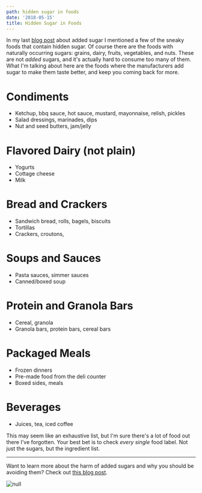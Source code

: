 ```yaml
---
path: hidden sugar in foods
date: '2018-05-15'
title: Hidden Sugar in Foods
---
```

In my last [blog post](https://kohlifornia.com/how-to-avoid-added-sugar/) about added sugar I mentioned a few of the sneaky foods that contain hidden sugar.  Of course there are the foods with naturally occurring sugars: grains, dairy, fruits, vegetables, and nuts.  These are not _added_ sugars, and it's actually hard to consume too many of them.  What I'm talking about here are the foods where the manufacturers add sugar to make them taste better, and keep you coming back for more.

# Condiments

* Ketchup, bbq sauce, hot sauce, mustard, mayonnaise, relish, pickles
* Salad dressings, marinades, dips
* Nut and seed butters, jam/jelly

# Flavored Dairy (not plain)

* Yogurts
* Cottage cheese
* Milk

# Bread and Crackers

* Sandwich bread, rolls, bagels, biscuits
* Tortillas
* Crackers, croutons, 

# Soups and Sauces

* Pasta sauces, simmer sauces
* Canned/boxed soup

# Protein and Granola Bars

* Cereal, granola
* Granola bars, protein bars, cereal bars

# Packaged Meals

* Frozen dinners
* Pre-made food from the deli counter
* Boxed sides, meals

# Beverages

* Juices, tea, iced coffee

This may seem like an exhaustive list, but I'm sure there's a lot of food out there I've forgotten.  Your best bet is to check _every single_ food label.  Not just the sugars, but the ingredient list.

- - -

Want to learn more about the harm of added sugars and why you should be avoiding them?  Check out [this blog post](https://kohlifornia.com/how-to-avoid-added-sugar/).

![null](/assets/how-to-avoid-added-sugars.png)
